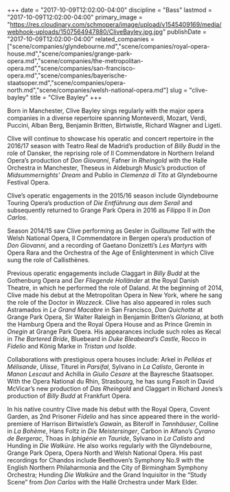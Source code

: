 +++
date = "2017-10-09T12:02:00-04:00"
discipline = "Bass"
lastmod = "2017-10-09T12:02:00-04:00"
primary_image = "https://res.cloudinary.com/schmopera/image/upload/v1545409169/media/webhook-uploads/1507564947880/CliveBayley.jpg.jpg"
publishDate = "2017-10-09T12:02:00-04:00"
related_companies = ["scene/companies/glyndebourne.md","scene/companies/royal-opera-house.md","scene/companies/grange-park-opera.md","scene/companies/the-metropolitan-opera.md","scene/companies/san-francisco-opera.md","scene/companies/bayerische-staatsoper.md","scene/companies/opera-north.md","scene/companies/welsh-national-opera.md"]
slug = "clive-bayley"
title = "Clive Bayley"
+++

Born in Manchester, Clive Bayley sings regularly with the major opera companies in a diverse repertoire spanning Monteverdi, Mozart, Verdi, Puccini, Alban Berg, Benjamin Britten, Birtwistle, Richard Wagner and Ligeti. 

Clive will continue to showcase his operatic and concert repertoire in the 2016/17 season with Teatro Real de Madrid’s production of *Billy Budd* in the role of Dansker, the reprising role of Il Commendatore in Northern Ireland Opera’s production of *Don Giovanni*, Fafner in *Rheingold* with the Halle Orchestra in Manchester, Theseus in Aldeburgh Music’s production of *Midsummernights’ Dream* and Publio in *Clemenza di Tito* at Glyndebourne Festival Opera.

Clive’s operatic engagements in the 2015/16 season include Glyndebourne Touring Opera’s production of *Die Entführung aus dem Serail* and subsequently returned to Grange Park Opera in 2016 as Filippo II in *Don Carlos*. 

Season 2014/15 saw Clive performing as Gesler in *Guillaume Tell* with the Welsh National Opera, Il Commendatore in Bergen opera’s production of *Don Giovanni*, and a recording of Gaetano Donizetti’s *Les Martyrs* with Opera Rara and the Orchestra of the Age of Enlightenment in which Clive sung the role of Callisthènes.

Previous operatic engagements include Claggart in *Billy Budd* at the Gothenburg Opera and *Der Fliegende Holländer* at the Royal Danish Theatre, in which he performed the role of Daland.  At the beginning of 2014, Clive made his debut at the Metropolitan Opera in New York, where he sang the role of the Doctor in *Wozzeck*. Clive has also appeared in roles such Astramados in *Le Grand Macabre* in San Francisco, *Don Quichotte* at Grange Park Opera, Sir Walter Raleigh in Benjamin Britten’s *Gloriana*, at both the Hamburg Opera and the Royal Opera House and as Prince Gremin in *Onegin* at Grange Park Opera. His appearances include such roles as Kecal in *The Bartered Bride*, Bluebeard in *Duke Bleabeard’s Castle*, Rocco in *Fidelio* and König Marke in *Tristan und Isolde*. 

Collaborations with prestigious opera houses include: Arkel in *Pelléas et Mélisande*, *Ulisse*, Titurel in *Parsifal*, Sylvano in *La Calisto*, Geronte in *Manon Lescaut* and Achilla in *Giulio Cesare* at the Bayresche Staatsoper. With the Opera National du Rhin, Strasbourg, he has sung Fasolt in David McVicar’s new production of *Das Rheingold* and Claggart in Richard Jones’s production of *Billy Budd* at Frankfurt Opera. 

In his native country Clive made his debut with the Royal Opera, Covent Garden, as 2nd Prisoner *Fidelio* and has since appeared there in the world-premiere of Harrison Birtwistle’s *Gawain*, as Biterolf in *Tannhäuser*, Colline in *La Bohème*, Hans Foltz in *Die Meistersinger*, Carbon in Alfano’s *Cyrano de Bergerac*, Thoas in *Iphigénie en Tauride*, Sylvano in *La Calisto* and Hunding in *Die Walküre*. He also works regularly with the Glyndebourne, Grange Park Opera, Opera North and Welsh National Opera. His past recordings for Chandos include Beethoven’s Symphony No.9 with the English Northern Philaharmonia and the City of Birmingham Symphony Orchestra; Hunding *Die Walküre* and the Grand Inquisitor in the “Study Scene” from *Don Carlos* with the Hallé Orchestra under Mark Elder.
